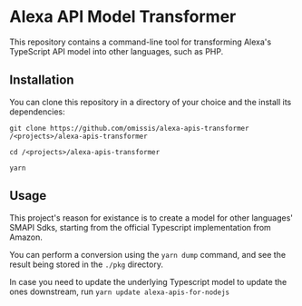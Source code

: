 # Alexa API Model Transformer

This repository contains a command-line tool for transforming Alexa's TypeScript API model into other languages, such as PHP.

## Installation

You can clone this repository in a directory of your choice and the install its dependencies:

```
git clone https://github.com/omissis/alexa-apis-transformer /<projects>/alexa-apis-transformer

cd /<projects>/alexa-apis-transformer

yarn
```

## Usage

This project's reason for existance is to create a model for other languages' SMAPI Sdks, starting from the official Typescript implementation from Amazon.

You can perform a conversion using the `yarn dump` command, and see the result being stored in the `./pkg` directory.

In case you need to update the underlying Typescript model to update the ones downstream, run `yarn update alexa-apis-for-nodejs`
